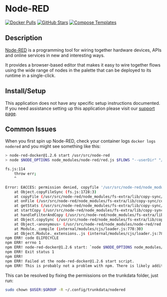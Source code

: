 # Node-RED

[![Docker Pulls](https://img.shields.io/docker/pulls/nodered/node-red?style=flat-square&color=607D8B&label=docker%20pulls&logo=docker)](https://hub.docker.com/r/nodered/node-red)
[![GitHub Stars](https://img.shields.io/github/stars/node-red/node-red-docker?style=flat-square&color=607D8B&label=github%20stars&logo=github)](https://github.com/node-red/node-red-docker)
[![Compose Templates](https://img.shields.io/static/v1?style=flat-square&color=607D8B&label=compose&message=templates)](https://github.com/jodfie/TrunkSTARTer/tree/master/compose/.apps/nodered)

## Description

[Node-RED](https://nodered.org/) is a programming tool for wiring together
hardware devices, APIs and online services in new and interesting ways.

It provides a browser-based editor that makes it easy to wire together flows
using the wide range of nodes in the palette that can be deployed to its runtime
in a single-click.

## Install/Setup

This application does not have any specific setup instructions documented. If
you need assistance setting up this application please visit our
[support page](https://trunkstarter.com/basics/support/).

## Common Issues

When you first spin up Node-RED, check your container logs `docker logs nodered`
and you might see something like this:

```bash
> node-red-docker@1.2.6 start /usr/src/node-red
> node $NODE_OPTIONS node_modules/node-red/red.js $FLOWS "--userDir" "/data"

fs.js:114
    throw err;
    ^

Error: EACCES: permission denied, copyfile '/usr/src/node-red/node_modules/node-red/settings.js' -> '/data/settings.js'
    at Object.copyFileSync (fs.js:1728:3)
    at copyFile (/usr/src/node-red/node_modules/fs-extra/lib/copy-sync/copy-sync.js:68:8)
    at onFile (/usr/src/node-red/node_modules/fs-extra/lib/copy-sync/copy-sync.js:53:25)
    at getStats (/usr/src/node-red/node_modules/fs-extra/lib/copy-sync/copy-sync.js:48:44)
    at startCopy (/usr/src/node-red/node_modules/fs-extra/lib/copy-sync/copy-sync.js:38:10)
    at handleFilterAndCopy (/usr/src/node-red/node_modules/fs-extra/lib/copy-sync/copy-sync.js:33:10)
    at Object.copySync (/usr/src/node-red/node_modules/fs-extra/lib/copy-sync/copy-sync.js:26:10)
    at Object.<anonymous> (/usr/src/node-red/node_modules/node-red/red.js:125:20)
    at Module._compile (internal/modules/cjs/loader.js:778:30)
    at Object.Module._extensions..js (internal/modules/cjs/loader.js:789:10)
npm ERR! code ELIFECYCLE
npm ERR! errno 1
npm ERR! node-red-docker@1.2.6 start: `node $NODE_OPTIONS node_modules/node-red/red.js $FLOWS "--userDir" "/data"`
npm ERR! Exit status 1
npm ERR!
npm ERR! Failed at the node-red-docker@1.2.6 start script.
npm ERR! This is probably not a problem with npm. There is likely additional logging output above.
```

This can be resolved by fixing the permissions on the trunkdata folder, just run:

```bash
sudo chown $USER:$GROUP -R ~/.config/trunkdata/nodered
```
